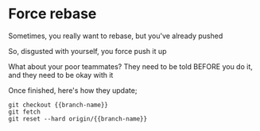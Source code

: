 Force rebase
============

Sometimes, you really want to rebase, but you've already pushed

So, disgusted with yourself, you force push it up

What about your poor teammates? They need to be told BEFORE you do it, and they need to be okay with it

Once finished, here's how they update;

```
git checkout {{branch-name}}
git fetch
git reset --hard origin/{{branch-name}}
```
